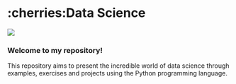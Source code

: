 
<h1 align="left">:cherries:Data Science</h1>

<img src="https://img.shields.io/static/v1?label=DataScience&message=Português&color=e07a5f&style=for-the-badge&logo=GitHub">

### Welcome to my repository!

This repository aims to present the incredible world of data science through examples, exercises and projects using the Python programming language.
